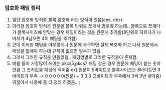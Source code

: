 ### 암호화 패딩 정리

1. 일단 암호화 방식중 블록 암호화 라는 방식이 있음(aes, des)
2. 이러한 암호화 방식은 원문을 블록 단위로 쪼개서 암호화 하는데.. 블록으로 쪼개다가 블록사이즈에 안맞는 경우 패딩이라는 것을 원문에 추가함(8단위로 자르다가 나머지가 4남으면 4의 패딩을 추가함)
3. 근데 이러한 패딩을 아무렇게나 원문에 추구하면 실제 복호화 하고 나서 원문에서 패딩을 없애야 하는데 규칙이 없으면 알수가 없음.
4. 그래서 그러한 규칙을 만들었음.. 패딩명별로 그러한 규칙들이 존재함.
5. 예를 들어 가장많이 쓰이는 pkcs5,pkcs7 패딩 같은 경우 원문에 패딩이 붙는 숫자만큼 그 숫자값을 패딩에 적어줌
ex) 원문이 5바이트고 블록사이즈는 8바이트면 3바이트가 부족 -> 0 0 0 0 0(원문) + 3 3 3 (3바이트가 부족해서 3씩 3번 넣어줌)
귀찮아서 나중에 좀 더 정리 하겠음..;;
